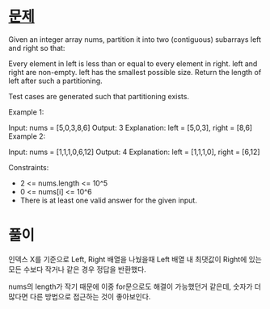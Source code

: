 # [문제](https://leetcode.com/problems/partition-array-into-disjoint-intervals/description/)

Given an integer array nums, partition it into two (contiguous) subarrays left and right so that:

Every element in left is less than or equal to every element in right.
left and right are non-empty.
left has the smallest possible size.
Return the length of left after such a partitioning.

Test cases are generated such that partitioning exists.

Example 1:

Input: nums = [5,0,3,8,6]
Output: 3
Explanation: left = [5,0,3], right = [8,6]
Example 2:

Input: nums = [1,1,1,0,6,12]
Output: 4
Explanation: left = [1,1,1,0], right = [6,12]

Constraints:

- 2 <= nums.length <= 10^5
- 0 <= nums[i] <= 10^6
- There is at least one valid answer for the given input.

# 풀이
인덱스 X를 기준으로 Left, Right 배열을 나눴을때 Left 배열 내 최댓값이 Right에 있는 모든 수보다 작거나 같은 경우 정답을 반환했다.

nums의 length가 작기 때문에 이중 for문으로도 해결이 가능했던거 같은데, 숫자가 더 많다면 다른 방법으로 접근하는 것이 좋아보인다.